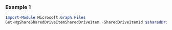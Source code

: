 ### Example 1
```powershell
Import-Module Microsoft.Graph.Files
Get-MgShareSharedDriveItemSharedDriveItem -SharedDriveItemId $sharedDriveItemId
```
